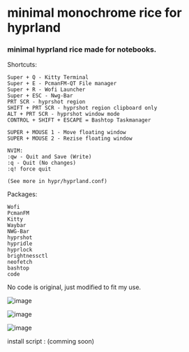 # minimal monochrome rice for hyprland


### minimal hyprland rice made for notebooks.

Shortcuts:
```Super + F - FireFox
Super + Q - Kitty Terminal
Super + E - PcmanFM-QT File manager
Super + R - Wofi Launcher
Super + ESC - Nwg-Bar
PRT SCR - hyprshot region
SHIFT + PRT SCR - hyprshot region clipboard only
ALT + PRT SCR - hyprshot window mode
CONTROL + SHIFT + ESCAPE = Bashtop Taskmanager

SUPER + MOUSE 1 - Move floating window
SUPER + MOUSE 2 - Rezise floating window

NVIM:
:qw - Quit and Save (Write)
:q - Quit (No changes)
:q! force quit

(See more in hypr/hyprland.conf)
```

Packages:
```
Wofi
PcmanFM
Kitty
Waybar
NWG-Bar
hyprshot
hypridle
hyprlock
brightnessctl
neofetch
bashtop
code

```


No code is original, just modified to fit my use.

![image](https://github.com/user-attachments/assets/d3ecb34c-6fa3-4560-a157-b4ddef03b4ef)

![image](https://github.com/user-attachments/assets/0355bb85-462a-4171-91f0-e494d09158f5)

![image](https://github.com/user-attachments/assets/778df587-1ac1-4164-b2da-9ec5b2b902ad)




install script : (comming soon)
